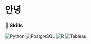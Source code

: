 # 안녕

### 🦾 Skills
![Python](https://img.shields.io/badge/python-3776AB.svg?&style=for-the-badge&logo=python&logoColor=white) ![PostgreSQL](https://img.shields.io/badge/postgresql-4169E1.svg?&style=for-the-badge&logo=postgresql&logoColor=white) ![R](https://img.shields.io/badge/r-276DC3.svg?&style=for-the-badge&logo=r&logoColor=white) ![Tableau](https://img.shields.io/badge/tableau-E97627.svg?&style=for-the-badge&logo=tableau&logoColor=white) 
